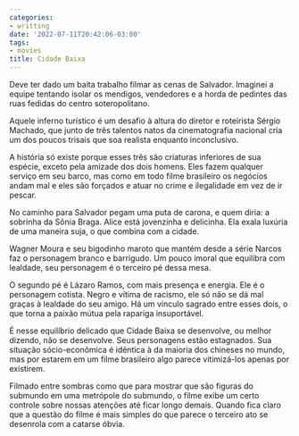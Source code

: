 ```yaml
---
categories:
- writting
date: '2022-07-11T20:42:06-03:00'
tags:
- movies
title: Cidade Baixa
---
```


Deve ter dado um baita trabalho filmar as cenas de Salvador. Imaginei a equipe tentando isolar os mendigos, vendedores e a horda de pedintes das ruas fedidas do centro soteropolitano.

Aquele inferno turístico é um desafio à altura do diretor e roteirista Sérgio Machado, que junto de três talentos natos da cinematografia nacional cria um dos poucos trisais que soa realista enquanto inconclusivo.

A história só existe porque esses três são criaturas inferiores de sua espécie, exceto pela amizade dos dois homens. Eles fazem qualquer serviço em seu barco, mas como em todo filme brasileiro os negócios andam mal e eles são forçados e atuar no crime e ilegalidade em vez de ir pescar.

No caminho para Salvador pegam uma puta de carona, e quem diria: a sobrinha da Sônia Braga. Alice está jovenzinha e delicinha. Ela exala luxúria de uma maneira suja, o que combina com a cidade.

Wagner Moura e seu bigodinho maroto que mantém desde a série Narcos faz o personagem branco e barrigudo. Um pouco imoral que equilibra com lealdade, seu personagem é o terceiro pé dessa mesa.

O segundo pé é Lázaro Ramos, com mais presença e energia. Ele é o personagem cotista. Negro e vítima de racismo, ele só não se dá mal graças à lealdade do seu amigo. Há um vínculo sagrado entre esses dois, o que torna a paixão mútua pela rapariga insuportável.

É nesse equilíbrio delicado que Cidade Baixa se desenvolve, ou melhor dizendo, não se desenvolve. Seus personagens estão estagnados. Sua situação sócio-econômica é idêntica à da maioria dos chineses no mundo, mas por estarem em um filme brasileiro algo parece vitimizá-los apenas por existirem.

Filmado entre sombras como que para mostrar que são figuras do submundo em uma metrópole do submundo, o filme exibe um certo controle sobre nossas atenções até ficar longo demais. Quando fica claro que a questão do filme é mais simples do que parece o terceiro ato se desenrola com a catarse óbvia.

